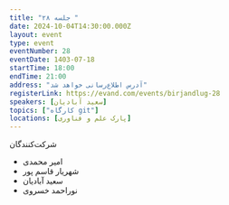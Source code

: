 ```yaml
---
title: "جلسه ۲۸ "
date: 2024-10-04T14:30:00.000Z
layout: event
type: event
eventNumber: 28
eventDate: 1403-07-18
startTime: 18:00
endTime: 21:00
address: "آدرس اطلاع‌رسانی خواهد شد"
registerLink: https://evand.com/events/birjandlug-28
speakers: [سعید آبادیان]
topics: ["کارگاه git"]
locations: [پارک علم و فناوری]
---
```


شرکت‌کنندگان

- امیر محمدی
- شهریار قاسم پور
- سعید آبادیان
- نوراحمد خسروی
